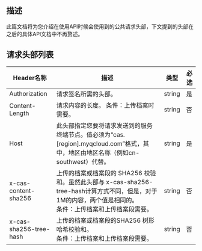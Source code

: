 ## 描述

此篇文档将为您介绍在使用API时候会使用到的公共请求头部，下文提到的头部在之后的具体API文档中不再赘述。

## 请求头部列表

| Header名称               | 描述                                       | 类型     | 必选   |
| ---------------------- | ---------------------------------------- | ------ | ---- |
| Authorization          | 请求签名所需的头部。                               | string | 是    |
| Content-Length         | 请求内容的长度。  条件：上传档案时需要。                    | string | 否    |
| Host                   | 此头部指定您要将请求发送到的服务终端节点。值必须为“cas.[region].myqcloud.com”格式，其中，地区由地区名称（例如cn-southwest）代替。 | string | 是    |
| x-cas-content-sha256   | 上传的档案或档案段的 SHA256 校验和。虽然此头部与 x-cas-sha256-tree-hash计算方式不同，但是，对于1M的内容，两个值是相同的。<br /> 条件：上传档案和上传档案段需要。 | string | 否    |
| x-cas-sha256-tree-hash | 上传的档案或档案段的SHA256 树形哈希校验和。  <br /> 条件：上传档案和上传档案段需要。 | string | 否    |
